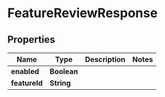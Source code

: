 

# FeatureReviewResponse


## Properties

Name | Type | Description | Notes
------------ | ------------- | ------------- | -------------
**enabled** | **Boolean** |  | 
**featureId** | **String** |  | 



